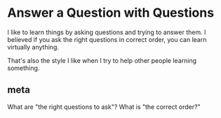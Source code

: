 # Answer a Question with Questions

I like to learn things by asking questions and trying to answer them. I believed if you ask the right questions in correct order, you can learn virtually anything.

That's also the style I like when I try to help other people learning something.

## meta

What are "the right questions to ask"?
What is "the correct order?"
